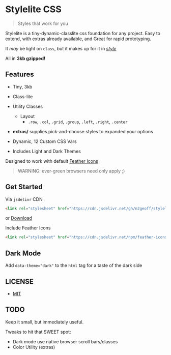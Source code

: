 # Stylelite CSS

> Styles that work for you

Stylelite is a tiny-dynamic-classlite css foundation for any project.  Easy to extend, with extras already available, and Great for rapid prototyping.

It *may* be light on `class`, but it makes up for it in *[style](src/extras)*

All in **3kb gzipped!**

## Features

- Tiny, 3kb
- Class-lite
- Utility Classes
  - Layout
    - `.row`, `.col`, `.grid`, `.group`, `.left`, `.right`, `.center`

- **extras/** supplies pick-and-choose styles to expanded your options
- Dynamic, 12 Custom CSS Vars
- Includes Light and Dark Themes

Designed to work with default [Feather Icons](https://feathericons.com/)


> WARNING: ever-green browsers need only apply ;)


## Get Started

Via `jsdelivr` CDN

```html
<link rel="stylesheet" href="https://cdn.jsdelivr.net/gh/n2geoff/stylelite/dist/stylelite.min.css">

```

or [Download](https://raw.githubusercontent.com/n2geoff/stylelite/main/dist/stylelite.min.css)

Include Feather Icons

```html
<link rel="stylesheet" href="https://cdn.jsdelivr.net/npm/feather-icons-css/css/feather.min.css">

```

## Dark Mode

Add `data-theme="dark"` to the `html` tag for a taste of the dark side


## LICENSE

- [MIT](LICENSE)


## TODO

Keep it small, but immediately useful.

Tweaks to hit that SWEET spot:

- Dark mode use native browser scroll bars/classes
- Color Utility (extras)
